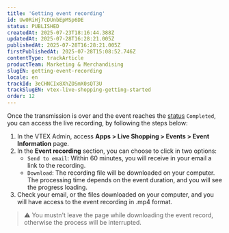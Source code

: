 ```yaml
---
title: 'Getting event recording'
id: Uw0RiHj7cDUnbEpMSp6DE
status: PUBLISHED
createdAt: 2025-07-23T18:16:44.388Z
updatedAt: 2025-07-28T16:28:21.005Z
publishedAt: 2025-07-28T16:28:21.005Z
firstPublishedAt: 2025-07-28T15:08:52.746Z
contentType: trackArticle
productTeam: Marketing & Merchandising
slugEN: getting-event-recording
locale: en
trackId: 3eCHNCIx8XhZOSmX0sQT3U
trackSlugEN: vtex-live-shopping-getting-started
order: 12
---
```


Once the transmission is over and the event reaches the [status](https://help.vtex.com/en/tracks/vtex-live-shopping-getting-started--3eCHNCIx8XhZOSmX0sQT3U/5WLXGbOSFmxN7QlzOnfGrv#event-status) `Completed`, you can access the live recording, by following the steps below:

1. In the VTEX Admin, access **Apps > Live Shopping > Events > Event Information** page.
2. In the **Event recording** section, you can choose to click in two options:
    * `Send to email`: Within 60 minutes, you will receive in your email a link to the recording.
    * `Download`: The recording file will be downloaded on your computer. The processing time depends on the event duration, and you will see the progress loading.
3. Check your email, or the files downloaded on your computer, and you will have access to the event recording in .mp4 format.

> ⚠️ You mustn't leave the page while downloading the event record, otherwise the process will be interrupted.
